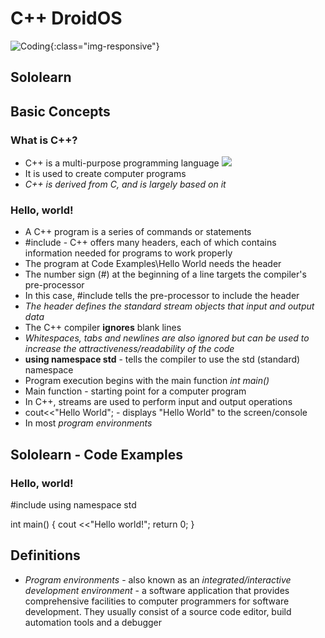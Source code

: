 # C++ DroidOS

![Coding](https://www.gettingsmart.com/wp-content/uploads/2017/12/Program-Code-Feature-Image.jpg){:class="img-responsive"}

## Sololearn

## Basic Concepts
### What is C++?
* C++ is a multi-purpose programming language
![]({{site.baseurl}}/https://www.technotification.com/wp-content/uploads/2018/04/programmer-working-on-computers.jpg)
* It is used to create computer programs
* *C++ is derived from C, and is largely based on it*

### Hello, world!
* A C++ program is a series of commands or statements
* #include <iostream> - C++ offers many headers, each of which contains information needed for programs to work properly
* The program at Code Examples\Hello World needs the <iostream> header
* The number sign (#) at the beginning of a line targets the compiler's pre-processor
* In this case, #include tells the pre-processor to include the <iostream> header
* *The <iostream> header defines the standard stream objects that input and output data*
* The C++ compiler __ignores__ blank lines
* *Whitespaces, tabs and newlines are also ignored but can be used to increase the attractiveness/readability of the code*
* __using namespace std__ - tells the compiler to use the std (standard) namespace
* Program execution begins with the main function *int main()*
* Main function - starting point for a computer program
* In C++, streams are used to perform input and output operations
* cout<<"Hello World"; - displays "Hello World" to the screen/console
* In most *program environments*


## Sololearn - Code Examples
### Hello, world!
#include <iostream>
using namespace std
  
int main()
 {
  cout <<"Hello world!";
  return 0;
}

  
## Definitions
* *Program environments* - also known as an *integrated/interactive development environment* - a software application that provides comprehensive facilities to computer programmers for software development. They usually consist of a source code editor, build automation tools and a debugger